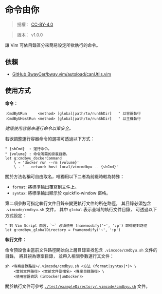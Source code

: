 命令由你
=======


> 授權： [CC-BY-4.0](./LICENSE.md)

> 版本： v1.0.0

讓 Vim 可依目錄區分來簡易設定所欲執行的命令。



## 依賴


* [GitHub BwayCer/bway.vim/autoload/canUtils.vim](https://github.com/BwayCer/bway.vim/blob/master/autoload/canUtils.vim)



## 使用方式


**命令：**

```vim
:CmdByURun     <method> [global|path/to/runShDir]   " 以容器執行
:CmdByUHostRun <method> [global|path/to/runShDir]   " 以主機執行
```

_建議使用容器來運行命令以策安全。_

若欲調整運行容器命令的選項可透過以下方式：

```vim
" {shCmd}  : 運行命令。
" {volume} : 命令所需的掛載目錄。
let g:cmdbyu_dockerCommand
    \ = 'docker run --rm {volume}'
    \ . ' --network host local/vimcmdbyu -- {shCmd}'
```

關於方法名稱可自由取名，唯獨用以下二者為前綴時較為特殊：

  * `format`: 將標準輸出覆寫到文件上。
  * `syntax`: 將標準輸出顯示於 quickfix-window 窗格。

第二項參數可指定執行文件目錄來變更執行文件的所在路徑，
其目錄必須包含 `.vimcode/cmdbyu.sh` 文件，
其中 `global` 表示全域的執行文件目錄，
可透過以下方式設定：

```vim
" 對 Vim Script 而言，`~` 必須使用 fnamemodify('~', ':p') 取得絕對路徑
let g:cmdbyu_globalDirectory = fnamemodify('~', ':p')
```


**執行文件：**

命令預設會由當前文件路徑開始向上層目錄查找包含 `.vimcode/cmdbyu.sh` 文件的目錄，
將其視為專案目錄，
並帶入相關參數運行其文件：

```
sh <專案目錄路徑>/.vimcode/cmdbyu.sh <方法 (format|syntax|*)> \
    <當前文件路徑> <當前文件副檔名> <專案目錄路徑> \
    <使用容器資訊 (inDocker|unDocker)>
```

關於執行文件可參考
[`./test/exampleDirectory/.vimcode/cmdbyu.sh`](./test/exampleDirectory/.vimcode/cmdbyu.sh)
文件。

